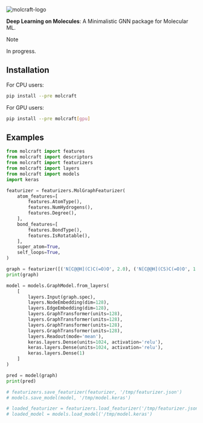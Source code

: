 <img src="https://github.com/akensert/molcraft/blob/main/docs/_static/molcraft-logo.png" alt="molcraft-logo">

**Deep Learning on Molecules**: A Minimalistic GNN package for Molecular ML. 

> [!NOTE]  
> In progress.

## Installation

For CPU users:

```bash
pip install --pre molcraft
```

For GPU users:
```bash
pip install --pre molcraft[gpu]
```

## Examples 

```python
from molcraft import features
from molcraft import descriptors
from molcraft import featurizers 
from molcraft import layers
from molcraft import models 
import keras

featurizer = featurizers.MolGraphFeaturizer(
    atom_features=[
        features.AtomType(),
        features.NumHydrogens(),
        features.Degree(),
    ],
    bond_features=[
        features.BondType(),
        features.IsRotatable(),
    ],
    super_atom=True,
    self_loops=True,
)

graph = featurizer([('N[C@@H](C)C(=O)O', 2.0), ('N[C@@H](CS)C(=O)O', 1.0)])
print(graph)

model = models.GraphModel.from_layers(
    [
        layers.Input(graph.spec),
        layers.NodeEmbedding(dim=128),
        layers.EdgeEmbedding(dim=128),
        layers.GraphTransformer(units=128),
        layers.GraphTransformer(units=128),
        layers.GraphTransformer(units=128),
        layers.GraphTransformer(units=128),
        layers.Readout(mode='mean'),
        keras.layers.Dense(units=1024, activation='relu'),
        keras.layers.Dense(units=1024, activation='relu'),
        keras.layers.Dense(1)
    ]
)

pred = model(graph)
print(pred)

# featurizers.save_featurizer(featurizer, '/tmp/featurizer.json')
# models.save_model(model, '/tmp/model.keras')

# loaded_featurizer = featurizers.load_featurizer('/tmp/featurizer.json')
# loaded_model = models.load_model('/tmp/model.keras')
```

